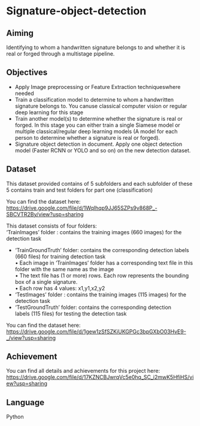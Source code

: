 # Signature-object-detection

## Aiming
Identifying to whom a handwritten signature belongs to and whether it is real or forged through a multistage pipeline.

## Objectives
- Apply Image preprocessing or Feature Extraction techniqueswhere needed <br />
- Train a classification model to determine to whom a handwritten signature belongs to. You canuse classical computer vision or regular deep learning for this stage <br />
- Train another model(s) to determine whether the signature is real or forged. In this stage you can either train a single Siamese model or multiple classical/regular deep learning models (A model for each person to determine whether a signature is real or forged). <br />
- Signature object detection in document. Apply one object detection model (Faster RCNN or YOLO and so on) on the new detection dataset. <br />

## Dataset
This dataset provided contains of 5 subfolders and each subfolder of these 5 contains train and test folders for part one (classification)

You can find the dataset here: https://drive.google.com/file/d/1WqIhqp9JJ65SZPs9v868P_-SBCVTR2By/view?usp=sharing

This dataset consists of four folders: <br />
‘TrainImages’ folder : contains the training images (660 images) for the detection task <br />
- ‘TrainGroundTruth’ folder: contains the corresponding detection labels (660 files) for training detection task <br />
• Each image in ‘TrainImages’ folder has a corresponding text file in this folder with the same name as the image <br />
• The text file has (1 or more) rows. Each row represents the bounding box of a single signature. <br />
• Each row has 4 values: x1,y1,x2,y2 <br />
- ‘TestImages’ folder : contains the training images (115 images) for the detection task <br />
- ‘TestGroundTruth’ folder: contains the corresponding detection <br />
labels (115 files) for testing the detection task <br />

You can find the dataset here: https://drive.google.com/file/d/1gew1zSfSZKiUKGPGc3bpGXbO03HvE9-_/view?usp=sharing


## Achievement
You can find all details and achievements for this project here: https://drive.google.com/file/d/17KZNCBJwrqVc5e0hq_SC_i2mwK5HfiHS/view?usp=sharing 

## Language 
Python
